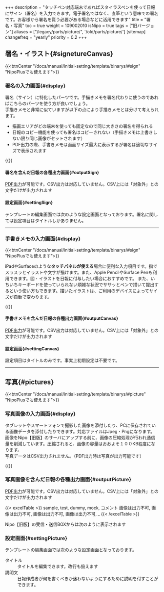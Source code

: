 +++
description = "タッチペン対応端末であればスタイラスペンを使って日報にサイン（署名）を入力できます。電子署名ではなく、直筆という意味での署名です。お客様から署名を貰う必要がある場合などに活用できます"
title = "署名・写真"
toc = true
weight = 109002010
isNipo = true
tags = ["旧バージョン"]
aliases = ["/legacy/parts/picture/", '/old/parts/picture/']
[sitemap]
  changefreq = "yearly"
  priority = 0.2
+++

## 署名・イラスト{#signetureCanvas}

{{<btnCenter "/docs/manual/initial-setting/template/binarys/#sign" "NipoPlusでも使えます">}}



### 署名の入力画面{#display}

署名（サイン）に特化したパーツです。手描きメモを署名代わりに使うのであればこちらのパーツを使う方が良いでしょう。  
手描きメモと非常に似ていますが以下の点により手描きメモとは分けて考えられます。  

- 描画エリアがどの端末を使っても固定なので同じ大きさの署名を得られる
- 日報のコピー機能を使っても署名はコピーされない（手描きメモは上書きしない限り同じ画像がセットされます）
- PDF出力の際、手書きメモは画面サイズ最大に表示するが署名は適切なサイズで表示されます


{{<iTablet filename="sign1" msg="署名を日報に添付した様子"  alice="ok">}}


#### 署名を含んだ日報の各種出力画面{#outputSign}

[PDF出力](/legacy/manual/pdf/)が可能です。CSV出力は対応していません。CSV上には「対象外」との文字だけが出力されます



#### 設定画面{#settingSign}

テンプレートの編集画面では次のような設定画面となっております。署名に関しては設定項目はタイトルしかありません。



---



### 手書きメモの入力画面{#display}

{{<btnCenter "/docs/manual/initial-setting/template/binarys/#sign" "NipoPlusでも使えます">}}


iPadやSurfaceのような**タッチパネルが使える**場合に便利な入力項目です。指でスラスラとイラストや文字が描けます。また、Apple PencilやSurface Penも利用できます。図・イラストを日報に付与したい場合におすすめです。
また、いちいちキーボードを使っていられない煩雑な状況でササッとペンで描いて提出するという使い方もできます。描いたイラストは、ご利用のデバイスによってサイズが自動で変わります。

{{<iTablet filename="canvas" msg="手書きメモを日報に添付した様子"  alice="ok">}}



#### 手書きメモを含んだ日報の各種出力画面{#outputCanvas}

[PDF出力](/legacy/manual/pdf/)が可能です。CSV出力は対応していません。CSV上には「対象外」との文字だけが出力されます


#### 設定画面{#settingCanvas}


設定項目はタイトルのみです。事実上初期設定は不要です。



---


## 写真{#pictures}

{{<btnCenter "/docs/manual/initial-setting/template/binarys/#picture" "NipoPlusでも使えます">}}

### 写真画像の入力画面{#display}

タブレットやスマートフォンで撮影した画像を添付したり、PCに保存されている画像データを添付したりできます。対応ファイルはJpeg・Pngになります。  
画像をNipo【旧版】のサーバにアップする前に、画像の圧縮処理が行われ通信量を削減しています。圧縮されると、画像の容量はおおよそ１００KB程度になります。  
写真データはCSV出力されません。（PDF出力時は写真が出力可能です）  

{{<iTablet filename="picture" msg="日報に画像を添付する画面イメージ"  alice="ok">}}



### 写真画像を含んだ日報の各種出力画面{#outputPicture}

[PDF出力](/legacy/manual/pdf/)が可能です。CSV出力は対応していません。CSV上には「対象外」との文字だけが出力されます


{{< excelTable >}}
sample, test, dummy, mock, コメント
画像は出力不可, 画像は出力不可, 画像は出力不可, 画像は出力不可, _
{{< /excelTable >}}




Nipo【旧版】の受信・送信BOXからは次のように表示されます


### 設定画面{#settingPicture}

テンプレートの編集画面では次のような設定画面となっております。



<dl class="basic">
  <dt>タイトル</dt>
  <dd>タイトルを編集できます。改行も扱えます</dd>
  <dt>説明文</dt>
  <dd>日報作成者が何を書くべきか迷わないようにするために説明を付すことができます。</dd>
</dl>

